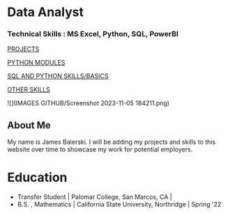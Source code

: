# Data Analyst

### Technical Skills : MS Excel, Python, SQL, PowerBI

[PROJECTS](Projects.md)

[PYTHON MODULES](Modules.md)

[SQL AND PYTHON SKILLS/BASICS](Skills.md)

[OTHER SKILLS](Misc.md)

![](IMAGES GITHUB/Screenshot 2023-11-05 184211.png)

## About Me

My name is James Baierski. I will be adding my projects and skills to this website over time to showcase my work for potential employers.

# Education
- Transfer Student | Palomar College, San Marcos, CA |
- B.S. , Mathematics | California State University, Northridge | Spring '22




 




